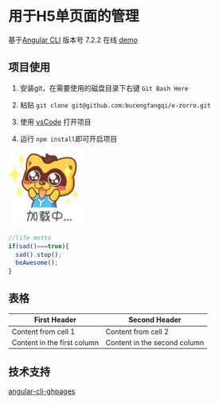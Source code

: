 # 用于H5单页面的管理

基于[Angular CLI](https://github.com/angular/angular-cli) 版本号 7.2.2 在线 [demo](https://bucengfangqi.github.io/e-zorro/)
## 项目使用

1. 安装git，在需要使用的磁盘目录下右键 `Git Bash Here`  

2. 粘贴 `git clone git@github.com:bucengfangqi/e-zorro.git`  
3. 使用 [vsCode](https://code.visualstudio.com/) 打开项目  
4. 运行 `npm install`即可开启项目       



![百度](./src/assets/me_pic.jpg)
```javascript
//life motto
if(sad()===true){
  sad().stop();
  beAwesome();
}
```

## 表格
First Header | Second Header
------------ | -------------
Content from cell 1 | Content from cell 2
Content in the first column | Content in the second column



## 技术支持
[angular-cli-ghpages](https://github.com/angular-schule/angular-cli-ghpages)
